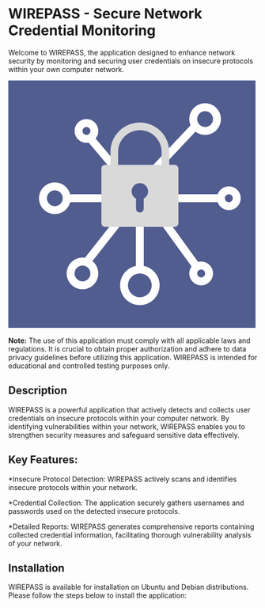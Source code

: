 # WIREPASS - Secure Network Credential Monitoring


<p>Welcome to WIREPASS, the application designed to enhance network security by monitoring and securing user credentials on insecure protocols within your own computer network.</p>


![alt text](img/wplogo.png)


<p><strong>Note:</strong> The use of this application must comply with all applicable laws and regulations. It is crucial to obtain proper authorization and adhere to data privacy guidelines before utilizing this application. WIREPASS is intended for educational and controlled testing purposes only.</p>


## Description


<p>WIREPASS is a powerful application that actively detects and collects user credentials on insecure protocols within your computer network. By identifying vulnerabilities within your network, WIREPASS enables you to strengthen security measures and safeguard sensitive data effectively.</p>


## Key Features:

*Insecure Protocol Detection: WIREPASS actively scans and identifies insecure protocols within your network.

*Credential Collection: The application securely gathers usernames and passwords used on the detected insecure protocols.

*Detailed Reports: WIREPASS generates comprehensive reports containing collected credential information, facilitating thorough vulnerability analysis of your network.

## Installation


WIREPASS is available for installation on Ubuntu and Debian distributions. Please follow the steps below to install the application: